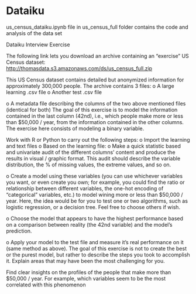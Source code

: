 # Dataiku

us_census_dataiku.ipynb file in us_census_full folder contains the code and analysis of the data set


Dataiku Interview Exercise

The following link lets you download an archive containing an “exercise” US Census dataset: http://thomasdata.s3.amazonaws.com/ds/us_census_full.zip

This US Census dataset contains detailed but anonymized information for approximately 300,000 people. 
The archive contains 3 files: 
o A large learning .csv file
o Another test .csv file

o A metadata file describing the columns of the two above mentioned files (identical for both) 
The goal of this exercise is to model the information contained in the last column (42nd), i.e., which people make more or less than $50,000 / year, from the information contained in the other columns. The exercise here consists of modeling a binary variable. 

Work with R or Python to carry out the following steps:
o Import the learning and text files
o Based on the learning file: 
o Make a quick statistic based and univariate audit of the different columns’ content and produce the results in visual / graphic format. 
This audit should describe the variable distribution, the % of missing values, the extreme values, and so on.

o Create a model using these variables (you can use whichever variables you want, or even create you own; for example, you could find the ratio or relationship between different variables, the one-hot encoding of “categorical” variables, etc.) to model wining more or less than $50,000 / year. Here, the idea would be for you to test one or two algorithms, such as logistic regression, or a decision tree. Feel free to choose others if wish.

o Choose the model that appears to have the highest performance based on a comparison between reality (the 42nd variable) and the model’s prediction. 

o Apply your model to the test file and measure it’s real performance on it (same method as above). 
The goal of this exercise is not to create the best or the purest model, but rather to describe the steps you took to accomplish it. 
Explain areas that may have been the most challenging for you. 

Find clear insights on the profiles of the people that make more than $50,000 / year. For example, which variables seem to be the most correlated with this phenomenon 
